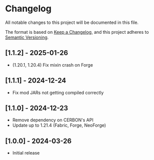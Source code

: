 # Changelog

All notable changes to this project will be documented in this file.

The format is based on [Keep a Changelog](https://keepachangelog.com/en/1.0.0/),
and this project adheres to [Semantic Versioning](https://semver.org/spec/v2.0.0.html).

## [1.1.2] - 2025-01-26

- (1.20.1, 1.20.4) Fix mixin crash on Forge

## [1.1.1] - 2024-12-24

- Fix mod JARs not getting compiled correctly

## [1.1.0] - 2024-12-23

- Remove dependency on CERBON's API
- Update up to 1.21.4 (Fabric, Forge, NeoForge)

## [1.0.0] - 2024-03-26

- Initial release
